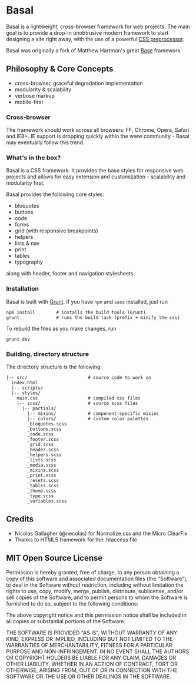 Basal
===

Basal is a lightweight, cross-browser framework for web projects. The main goal is to provide a drop-in unobtrusive modern framework to start designing a site right away, with the use of a powerful [CSS preprocessor](http://sass-lang.com).

Basal was originally a fork of Matthew Hartman's great [Base](https://github.com/matthewhartman/base) framework.

## Philosophy & Core Concepts

* cross-browser, graceful degradation implementation
* modularity & scalability
* verbose markup
* mobile-first

### Cross-browser

The framework should work across all browsers: FF, Chrome, Opera, Safari and IE8+. IE support is dropping quickly within the www community - Basal may eventually follow this trend.

### What's in the box?

Basal is a CSS framework. It provides the base styles for responsive web projects and allows for easy extension and customization - scalability and modularity first.

Basal provides the following core styles:

- bloquotes
- buttons
- code
- forms
- grid (with responsive breakpoints)
- helpers
- lists & nav
- print
- tables
- typography

along with header, footer and navigation stylesheets.

### Installation

Basal is built with [Grunt](http://gruntjs.com/). If you have `npm` and `sass` installed, just run

```
npm install        # installs the build tools (Grunt)
grunt              # runs the build task (prefix + minify the css)
```

To rebuild the files as you make changes, run

```
grunt dev
```

### Building, directory structure

The directory structure is the following:

```
|-- src/                       # source code to work on
  index.html
  |-- scripts/
  |-- styles/
    main.css                   # compiled css files
    |-- scss/                  # source scss files
      |-- partials/
        |-- mixins/            # component-specific mixins
        |-- colors/            # custom color palettes
        _bloquotes.scss
        _buttons.scss
        _code.scss
        _footer.scss
        _grid.scss
        _header.scss
        _helpers.scss
        _lists.scss
        _media.scss
        _mixins.scss
        _print.scss
        _resets.scss
        _tables.scss
        _theme.scss
        _type.scss
        _variables.scss
```

## Credits

- Nicolas Gallagher (@necolas) for Normalize.css and the Micro ClearFix
- Thanks to HTML5 framework for the .htaccess file

## MIT Open Source License

Permission is hereby granted, free of charge, to any person obtaining a copy of this software and associated documentation files (the "Software"), to deal in the Software without restriction, including without limitation the rights to use, copy, modify, merge, publish, distribute, sublicense, and/or sell copies of the Software, and to permit persons to whom the Software is furnished to do so, subject to the following conditions:

The above copyright notice and this permission notice shall be included in all copies or substantial portions of the Software.

THE SOFTWARE IS PROVIDED "AS IS", WITHOUT WARRANTY OF ANY KIND, EXPRESS OR IMPLIED, INCLUDING BUT NOT LIMITED TO THE WARRANTIES OF MERCHANTABILITY, FITNESS FOR A PARTICULAR PURPOSE AND NON-INFRINGEMENT. IN NO EVENT SHALL THE AUTHORS OR COPYRIGHT HOLDERS BE LIABLE FOR ANY CLAIM, DAMAGES OR OTHER LIABILITY, WHETHER IN AN ACTION OF CONTRACT, TORT OR OTHERWISE, ARISING FROM, OUT OF OR IN CONNECTION WITH THE SOFTWARE OR THE USE OR OTHER DEALINGS IN THE SOFTWARE.
